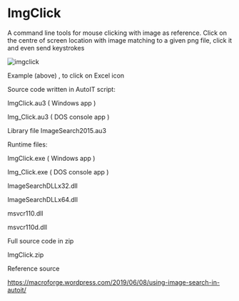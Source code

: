 # ImgClick
A command line tools for mouse clicking with image as reference.
Click on the centre of screen location with image matching to a given png file, click it and even send keystrokes

![imgclick](https://github.com/WingsMaker/ImgClick/assets/32192638/45a11b56-e7a8-4ee8-a53a-34db0f5557ad)






Example (above) , to click on Excel icon 

Source code written in AutoIT script:

   ImgClick.au3  ( Windows app )
   
   Img_Click.au3 ( DOS console app )

Library file
   ImageSearch2015.au3

Runtime files:

   ImgClick.exe  ( Windows app )
   
   Img_Click.exe ( DOS console app )
   
   ImageSearchDLLx32.dll
   
   ImageSearchDLLx64.dll
   
   msvcr110.dll
   
   msvcr110d.dll


Full source code in zip

   ImgClick.zip

Reference source

   https://macroforge.wordpress.com/2019/06/08/using-image-search-in-autoit/
   
